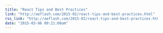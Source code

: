 ```yaml
---
title: "React Tips and Best Practices"
link: "http://aeflash.com/2015-02/react-tips-and-best-practices.html"
rss_link: "http://aeflash.com/2015-02/react-tips-and-best-practices.html"
date: "2015-03-06 09:21:00am"
---
```

